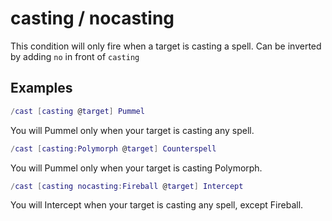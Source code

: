 # casting / nocasting

This condition will only fire when a target is casting a spell. Can be inverted by adding `no` in front of `casting`  

## Examples

```lua
/cast [casting @target] Pummel
```

You will Pummel only when your target is casting any spell.  

```lua
/cast [casting:Polymorph @target] Counterspell
```

You will Pummel only when your target is casting Polymorph.  

```lua
/cast [casting nocasting:Fireball @target] Intercept
```

You will Intercept when your target is casting any spell, except Fireball.  
